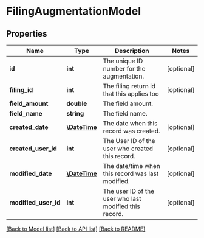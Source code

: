 # FilingAugmentationModel

## Properties
Name | Type | Description | Notes
------------ | ------------- | ------------- | -------------
**id** | **int** | The unique ID number for the augmentation. | [optional] 
**filing_id** | **int** | The filing return id that this applies too | [optional] 
**field_amount** | **double** | The field amount. | 
**field_name** | **string** | The field name. | 
**created_date** | [**\DateTime**](\DateTime.md) | The date when this record was created. | [optional] 
**created_user_id** | **int** | The User ID of the user who created this record. | [optional] 
**modified_date** | [**\DateTime**](\DateTime.md) | The date/time when this record was last modified. | [optional] 
**modified_user_id** | **int** | The user ID of the user who last modified this record. | [optional] 

[[Back to Model list]](../README.md#documentation-for-models) [[Back to API list]](../README.md#documentation-for-api-endpoints) [[Back to README]](../README.md)


